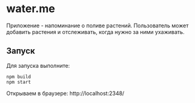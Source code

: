 # water.me

Приложение - напоминание о поливе растений. Пользователь может добавить растения и отслеживать, когда нужно за ними ухаживать.

## Запуск

Для запуска выполните:
```
npm build
npm start
```
Открываем в браузере: http://localhost:2348/
